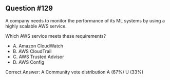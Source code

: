 ## Question #129

A company needs to monitor the performance of its ML systems by using a highly scalable AWS service.

Which AWS service meets these requirements?

- A. Amazon CloudWatch
- B. AWS CloudTrail
- C. AWS Trusted Advisor
- D. AWS Config 

Correct Answer: 
A Community vote distribution A (67%) U (33%)